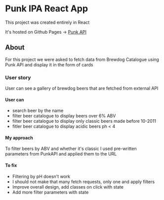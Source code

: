 # Punk IPA React App

This project was created entirely in React

It's hosted on Github Pages -> [Punk API](https://tommyb89.github.io/punk-api-app/ "Punk API React")

## About

For this project we were asked to fetch data from Brewdog Catalogue using Punk API and display it in the form of cards

### User story

User can see a gallery of brewdog beers that are fetched from external API

#### User can 
- search beer by the name
- filter beer catalogue to display beers over 6% ABV
- filter beer catalogue to display only classic beers made before 10-2011
- fitler beer catalogue to display acidic beers ph < 4

#### My approach

To filter beers by ABV and whether it's classic I used pre-written parameters from PunkAPI and applied them to the URL


#### To fix

- Filtering by pH doesn't work
- I should not make that many fetch requests, only one and apply filters
- Improve overall design, add classes on click with state
- Add more filter parameters with state



